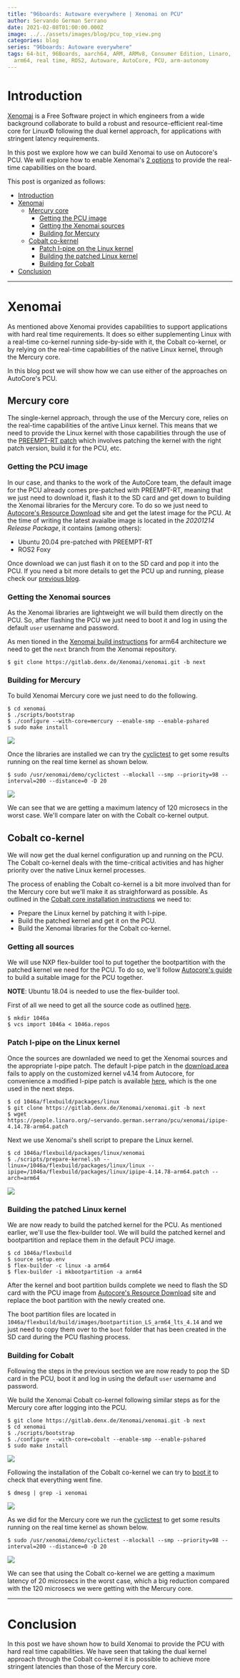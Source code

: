 ```yaml
---
title: "96boards: Autoware everywhere | Xenomai on PCU"
author: Servando German Serrano
date: 2021-02-08T01:00:00.000Z
image: ../../assets/images/blog/pcu_top_view.png
categories: blog
series: "96boards: Autoware everywhere"
tags: 64-bit, 96Boards, aarch64, ARM, ARMv8, Consumer Edition, Linaro, Linux,
  arm64, real time, ROS2, Autoware, AutoCore, PCU, arm-autonomy
---
```


# Introduction

[Xenomai](https://gitlab.denx.de/Xenomai/xenomai/-/wikis/home) is a Free Software project in which engineers from a wide background collaborate to build a robust and resource-efficient real-time core for Linux© following the dual kernel approach, for applications with stringent latency requirements.

In this post we explore how we can build Xenomai to use on Autocore's PCU. We will explore how to enable Xenomai's [2 options](https://gitlab.denx.de/Xenomai/xenomai/-/wikis/Start_Here#user-content-how-does-xenomai-deliver-real-time) to provide the real-time capabilities on the board.

This post is organized as follows:
- [Introduction](#introduction)
- [Xenomai](#xenomai)
  - [Mercury core](#mercury-core)
    - [Getting the PCU image](#gettting-the-pcu-image)
    - [Getting the Xenomai sources](#getting-the-xenomai-sources)
    - [Building for Mercury](#building-for-mercury)
  - [Cobalt co-kernel](#cobalt-co-kernel)
    - [Patch I-pipe on the Linux kernel](#patch-i-pipe-on-the-linux-kernel)
    - [Building the patched Linux kernel](#building-the-patched-linux-kernel)
    - [Building for Cobalt](#building-for-cobalt)
- [Conclusion](#conclusion)

***

# Xenomai

As mentioned above Xenomai provides capabilities to support applications with hard real time requirements. It does so either supplementing Linux with a real-time co-kernel running side-by-side with it, the Cobalt co-kernel, or by relying on the real-time capabilities of the native Linux kernel,
through the Mercury core.

In this blog post we will show how we can use either of the approaches on AutoCore's PCU.

## Mercury core

The single-kernel approach, through the use of the Mercury core, relies on the real-time capabilities of the antive Linux kernel. This means that we need to provide the Linux kernel with those capabilities through the use of the [PREEMPT-RT patch](https://wiki.linuxfoundation.org/realtime/start) which involves patching the kernel with the right patch version, build it for the PCU, etc.

### Getting the PCU image

In our case, and thanks to the work of the AutoCore team, the default image for the PCU already comes pre-patched with PREEMPT-RT, meaning that we just need to download it, flash it to the SD card and get down to building the Xenomai libraries for the Mercury core. To do so we just need to [Autocore's Resource Download](https://github.com/autocore-ai/autocore_pcu_doc/blob/master/docs/Resource_download.md) site and get the latest image for the PCU. At the time of writing the latest avaialbe image is located in the _20201214 Release Package_, it contains (among others):
- Ubuntu 20.04 pre-patched with PREEMPT-RT
- ROS2 Foxy

Once download we can just flash it on to the SD card and pop it into the PCU. If you need a bit more details to get the PCU up and running, please check our [previous blog](https://www.96boards.org/blog/autocore_pcu_1/).

### Getting the Xenomai sources

As the Xenomai libraries are lightweight we will build them directly on the PCU. So, after flashing the PCU we just need to boot it and log in using the default `user` username and password.

As men tioned in the [Xenomai build instructions](https://gitlab.denx.de/Xenomai/xenomai/-/wikis/Installing_Xenomai_3#user-content-building-the-arm64-libraries) for arm64 architecture we need to get the `next` branch from the Xenomai repository.

```
$ git clone https://gitlab.denx.de/Xenomai/xenomai.git -b next
```

### Building for Mercury

To build Xenomai Mercury core we just need to do the following.
```
$ cd xenomai
$ ./scripts/bootstrap
$ ./configure --with-core=mercury --enable-smp --enable-pshared
$ sudo make install
```
![](/assets/images/blog/xenomai_mercury.gif)

Once the libraries are installed we can try the [cyclictest](https://wiki.linuxfoundation.org/realtime/documentation/howto/tools/cyclictest/start) to get some results running on the real time kernel as shown below.
```
$ sudo /usr/xenomai/demo/cyclictest --mlockall --smp --priority=98 --interval=200 --distance=0 -D 20
```
![](/assets/images/blog/xenomai_mercury_test.gif)

We can see that we are getting a maximum latency of 120 microsecs in the worst case. We'll compare later on with the Cobalt co-kernel output.

## Cobalt co-kernel

We will now get the dual kernel configuration up and running on the PCU. The Cobalt co-kernel deals with the time-critical activities and has higher priority over the native Linux kernel processes.

The process of enabling the Cobalt co-kernel is a bit more involved than for the Mercury core but we'll make it as straighforward as possible. As outlined in the [Cobalt core installation instructions](https://gitlab.denx.de/Xenomai/xenomai/-/wikis/Installing_Xenomai_3#cobalt-core-install) we need to:
- Prepare the Linux kernel by patching it with I-pipe.
- Build the patched kernel and get it on the PCU.
- Build the Xenomai libraries for the Cobalt co-kernel.

### Getting all sources

We will use NXP flex-builder tool to put together the bootpartition with the patched kernel we need for the PCU. To do so, we'll follow [Autocore's guide](https://github.com/autocore-ai/autocore_pcu_doc/blob/master/docs/Mpu_build.md) to build a suitable image for the PCU together.

__NOTE__: Ubuntu 18.04 is needed to use the flex-builder tool.

First of all we need to get all the source code as outlined [here](https://github.com/autocore-ai/autocore_pcu_doc/blob/master/docs/Mpu_build.md#download-source-code).

```
$ mkdir 1046a
$ vcs import 1046a < 1046a.repos
```

### Patch I-pipe on the Linux kernel

Once the sources are downladed we need to get the Xenomai sources and the appropriate I-pipe patch. The default I-pipe patch in the [download area](https://xenomai.org/downloads/ipipe/) fails to apply on the customized kernel v4.14 from Autocore, for convenience a modified I-pipe patch is available [here](https://people.linaro.org/~servando.german.serrano/pcu/xenomai/), which is the one used in the next steps.

```
$ cd 1046a/flexbuild/packages/linux
$ git clone https://gitlab.denx.de/Xenomai/xenomai.git -b next
$ wget https://people.linaro.org/~servando.german.serrano/pcu/xenomai/ipipe-4.14.78-arm64.patch
```

Next we use Xenomai's shell script to prepare the Linux kernel.
```
$ cd 1046a/flexbuild/packages/linux/xenomai
$ ./scripts/prepare-kernel.sh --linux=/1046a/flexbuild/packages/linux/linux --ipipe=/1046a/flexbuild/packages/linux/ipipe-4.14.78-arm64.patch --arch=arm64
```
![](/assets/images/blog/xenomai_ipipe_patch.gif)

### Building the patched Linux kernel

We are now ready to build the patched kernel for the PCU. As mentioned earlier, we'll use the flex-builder tool. We will build the patched kernel and bootpartition and replace them in the default PCU image.

```
$ cd 1046a/flexbuild
$ source setup.env
$ flex-builder -c linux -a arm64
$ flex-builder -i mkbootpartition -a arm64
```

After the kernel and boot partition builds complete we need to flash the SD card with the PCU image from [Autocore's Resource Download](https://github.com/autocore-ai/autocore_pcu_doc/blob/master/docs/Resource_download.md) site and replace the boot partition with the newly created one.

The boot partition files are located in `1046a/flexbuild/build/images/bootpartition_LS_arm64_lts_4.14` and we just need to copy them over to the `boot` folder that has been created in the SD card during the PCU flashing process.

### Building for Cobalt

Following the steps in the previous section we are now ready to pop the SD card in the PCU, boot it and log in using the default `user` username and password.

We build the Xenomai Cobalt co-kernel following similar steps as for the Mercury core after logging into the PCU.
```
$ git clone https://gitlab.denx.de/Xenomai/xenomai.git -b next
$ cd xenomai
$ ./scripts/bootstrap
$ ./configure --with-core=cobalt --enable-smp --enable-pshared
$ sudo make install
```
![](/assets/images/blog/xenomai_cobalt.gif)

Following the installation of the Cobalt co-kernel we can try to [boot it](#https://gitlab.denx.de/Xenomai/xenomai/-/wikis/Installing_Xenomai_3#user-content-booting-the-cobalt-kernel) to check that everything went fine.
```
$ dmesg | grep -i xenomai
```
![](/assets/images/blog/xenomai_cobalt_boot.gif)

As we did for the Mercury core we run the [cyclictest](https://wiki.linuxfoundation.org/realtime/documentation/howto/tools/cyclictest/start) to get some results running on the real time kernel as shown below.
```
$ sudo /usr/xenomai/demo/cyclictest --mlockall --smp --priority=98 --interval=200 --distance=0 -D 20
```
![](/assets/images/blog/xenomai_cobalt_test.gif)

We can see that using the Cobalt co-kernel we are getting a maximum latency of 20 microsecs in the worst case, which a big reduction compared with the 120 microsecs we were getting with the Mercury core.

***

# Conclusion

In this post we have shown how to build Xenomai to provide the PCU with hard real time capabilities. We have seen that taking the dual kernel approach through the Cobalt co-kernel it is possible to achieve more stringent latencies than those of the Mercury core.
